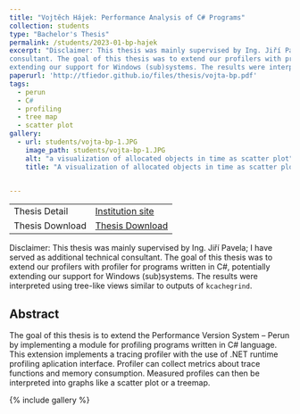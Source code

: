 ```yaml
---
title: "Vojtěch Hájek: Performance Analysis of C# Programs"
collection: students
type: "Bachelor's Thesis"
permalink: /students/2023-01-bp-hajek
excerpt: "Disclaimer: This thesis was mainly supervised by Ing. Jiří Pavela; I have served as additional technical
consultant. The goal of this thesis was to extend our profilers with profiler for programs written in C#, potentially
extending our support for Windows (sub)systems. The results were interpreted using tree-like views similar to outputs of `kcachegrind`."
paperurl: 'http://tfiedor.github.io/files/thesis/vojta-bp.pdf'
tags:
  - perun
  - C#
  - profiling
  - tree map
  - scatter plot
gallery:
  - url: students/vojta-bp-1.JPG
    image_path: students/vojta-bp-1.JPG
    alt: "a visualization of allocated objects in time as scatter plot"
    title: "A visualization of allocated objects in time as scatter plot."


---
```


|                      |                                                                                                                                     |
|----------------------|-------------------------------------------------------------------------------------------------------------------------------------|
| Thesis Detail        | [Institution site](https://www.vut.cz/studenti/zav-prace/detail/148641) |
| Thesis Download      | [Thesis Download](https://www.vut.cz/www_base/zav_prace_soubor_verejne.php?file_id=252289) |

Disclaimer: This thesis was mainly supervised by Ing. Jiří Pavela; I have served as additional technical
consultant. The goal of this thesis was to extend our profilers with profiler for programs written in C#, potentially
extending our support for Windows (sub)systems. The results were interpreted using tree-like views similar to outputs
of `kcachegrind`.

## Abstract

The goal of this thesis is to extend the Performance Version System – Perun by implementing a module for profiling
programs written in C# language. This extension implements a tracing profiler with the use of .NET runtime profiling
aplication interface. Profiler can collect metrics about trace functions and memory consumption. Measured profiles can
then be interpreted into graphs like a scatter plot or a treemap.

{% include gallery %}
